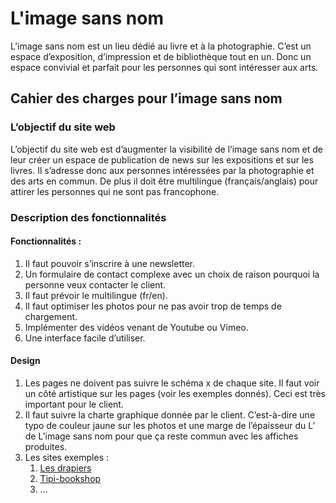 # L'image sans nom

L’image sans nom est un lieu dédié au livre et à la photographie. C’est un espace d’exposition, d’impression et de bibliothèque tout en un. Donc un espace convivial et parfait pour les personnes qui sont intéresser aux arts.

## Cahier des charges pour l’image sans nom 

### L’objectif du site web
L’objectif du site web est d’augmenter la visibilité de l’image sans nom et de leur créer un espace de publication de news sur les expositions et sur les livres. Il s’adresse donc aux personnes intéressées par la photographie et des arts en commun. De plus il doit être multilingue (français/anglais) pour attirer les personnes qui ne sont pas francophone.

### Description des fonctionnalités

#### Fonctionnalités :
1.	Il faut pouvoir s’inscrire à une newsletter.
1.	Un formulaire de contact complexe avec un choix de raison pourquoi la personne veux contacter le client.
1.	Il faut prévoir le multilingue (fr/en).
1.	Il faut optimiser les photos pour ne pas avoir trop de temps de chargement.
1.	Implémenter des vidéos venant de Youtube ou Vimeo.
1.	Une interface facile d’utiliser.
#### Design
1.	Les pages ne doivent pas suivre le schéma x de chaque site. Il faut voir un côté artistique sur les pages (voir les exemples donnés). Ceci est très important pour le client.
1.	Il faut suivre la charte graphique donnée par le client. C’est-à-dire une typo de couleur jaune sur les photos et une marge de l’épaisseur du L’ de L’image sans nom pour que ça reste commun avec les affiches produites.
1.	Les sites exemples :
    1.	[Les drapiers](https://www.lesdrapiers.be/bibliotheque-arts-textiles-art-contemporain-liege/)
    1.	[Tipi-bookshop](https://www.tipi-bookshop.be)
    1. ...
